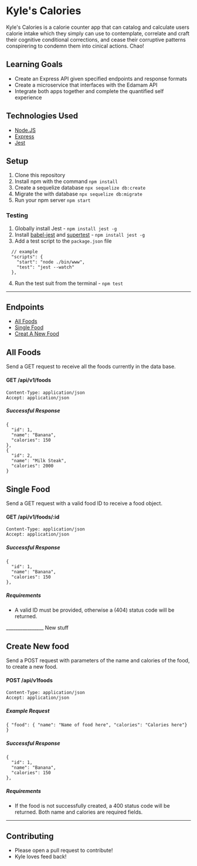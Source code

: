 # Kyle's Calories

Kyle's Calories is a calorie counter app that can catalog and calculate users calorie intake which they simply can use to contemplate, correlate and craft their cognitive conditional corrections, and cease their corruptive patterns conspirering to condemn them into cinical actions. Chao!

## Learning Goals
  - Create an Express API given specified endpoints and response formats
  - Create a microservice that interfaces with the Edamam API
  - Integrate both apps together and complete the quantified self experience

## Technologies Used
  - [Node.JS](https://nodejs.org/en/)
  - [Express](https://expressjs.com/)
  - [Jest](https://jestjs.io/)

## Setup
1. Clone this repository
2. Install npm with the command `npm install`
3. Create a sequelize database `npx sequelize db:create`
3. Migrate the with database `npx sequelize db:migrate`
4. Run your npm server `npm start`

  ### Testing
  1. Globally install Jest
    - `npm install jest -g`
  2. Install [babel-jest](https://www.npmjs.com/package/babel-jest) and [supertest](https://github.com/visionmedia/supertest)
    - `npm install jest -g`
  3. Add a test script to the `package.json` file
  ```
    // example
    "scripts": {
      "start": "node ./bin/www",
      "test": "jest --watch"
    },
  ```
  4. Run the test suit from the terminal
    - `npm test`

---

## Endpoints
  - [All Foods](#all-foods)
  - [Single Food](#single-food)
  - [Creat A New Food](create-new-food)


## All Foods
Send a GET request to receive all the foods currently in the data base.

  #### GET /api/v1/foods
  ```
  Content-Type: application/json
  Accept: application/json
  ```

  ##### Successful Response
  ```
  {
    "id": 1,
    "name": "Banana",
    "calories": 150
  },
  {
    "id": 2,
    "name": "Milk Steak",
    "calories": 2000
  }
  ```

## Single Food

Send a GET request with a valid food ID to receive a food object.

  #### GET /api/v1/foods/:id
  ```
  Content-Type: application/json
  Accept: application/json
  ```

  ##### Successful Response
  ```
  {
    "id": 1,
    "name": "Banana",
    "calories": 150
  },
  ```

  ##### Requirements
  - A valid ID must be provided, otherwise a (404) status code will be returned.
  
  ________________ New stuff



## Create New food

Send a POST request with parameters of the name and calories of the food, to create a new food.

  #### POST /api/v1foods
  ```
  Content-Type: application/json
  Accept: application/json
  ```

  ##### Example Request
  ```{ "food": { "name": "Name of food here", "calories": "Calories here"} }```

  ##### Successful Response
  ```
  {
    "id": 1,
    "name": "Banana",
    "calories": 150
  },
  ```

  ##### Requirements
  - If the food is not successfully created, a 400 status code will be returned. Both name and calories are required fields.
---

## Contributing
   - Please open a pull request to contribute!
   - Kyle loves feed back!